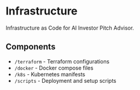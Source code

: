 # Infrastructure

Infrastructure as Code for AI Investor Pitch Advisor.

## Components
- `/terraform` - Terraform configurations
- `/docker` - Docker compose files
- `/k8s` - Kubernetes manifests
- `/scripts` - Deployment and setup scripts
